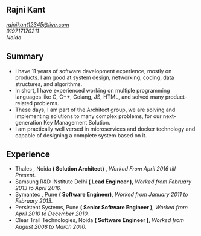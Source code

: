 ## Rajni Kant 
*rajnikant12345@live.com*<br/>*919717170211*<br/>*Noida*

## Summary
* I have 11 years of software development experience, mostly on products. I am good at system design, networking, coding, data structures, and algorithms. 
* In short, I have experienced working on multiple programming languages like C, C++, Golang, JS, HTML, and solved many product-related problems. 
* These days, I am part of the Architect group, we are solving and implementing solutions to many complex problems, for our next-generation Key Management Solution.
* I am practically well versed in microservices and docker technology and capable of designing a complete system based on it.

## Experience
* Thales , Noida **( Solution Architect)** , *Worked From April 2016 till Present.*
* Samsung R&D INstitute Delhi **( Lead Engineer )**, *Worked from February 2013 to April 2016.*
* Symantec , Pune **( Software Engineer)**, *Worked from January 2011 to February 2013.*
* Persistent Systems, Pune **( Senior Software Engineer )**, *Worked from April 2010 to December 2010.*
* Clear Trail Technologies, Noida **( Software Engineer )**, *Worked from August 2008 to March 2010.*




